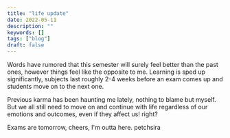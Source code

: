 ```yaml
---
title: "life update"
date: 2022-05-11
description: ""
keywords: []
tags: ["blog"]
draft: false
---
```



Words have rumored that this semester will surely feel better than the past ones, however things feel like the opposite to me. Learning is sped up significantly, subjects last roughly 2-4 weeks before an exam comes up and students move on to the next one.

Previous karma has been haunting me lately, nothing to blame but myself. But we all still need to move on and continue with life regardless of our emotions and outcomes, even if they affect us! right?

Exams are tomorrow, cheers, I'm outta here.
petchsira
